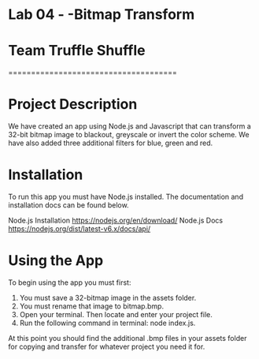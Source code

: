 # Lab 04 - -Bitmap Transform
# Team Truffle Shuffle
=====================================

# Project Description
We have created an app using Node.js and Javascript that can transform a 32-bit bitmap image to blackout, greyscale or invert the color scheme. We have also added three additional filters for blue, green and red.

# Installation

To run this app you must have Node.js installed. The documentation and installation docs can be found below.

Node.js Installation
https://nodejs.org/en/download/
Node.js Docs
https://nodejs.org/dist/latest-v6.x/docs/api/

# Using the App

To begin using the app you must first:

  1. You must save a 32-bitmap image in the assets folder.
  2. You must rename that image to bitmap.bmp.
  3. Open your terminal. Then locate and enter your project file.
  4. Run the following command in terminal:
    node index.js.

At this point you should find the additional .bmp files in your assets folder for copying and transfer for whatever project you need it for.
